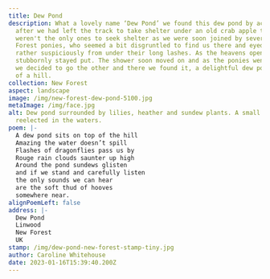 ```yaml
---
title: Dew Pond
description: What a lovely name ‘Dew Pond’ we found this dew pond by accident
  after we had left the track to take shelter under an old crab apple tree. We
  weren't the only ones to seek shelter as we were soon joined by several New
  Forest ponies, who seemed a bit disgruntled to find us there and eyed us
  rather suspiciously from under their long lashes. As the heavens opened we all
  stubbornly stayed put. The shower soon moved on and as the ponies went one way
  we decided to go the other and there we found it, a delightful dew pond on top
  of a hill.
collection: New Forest
aspect: landscape
image: /img/new-forest-dew-pond-5100.jpg
metaImage: /img/face.jpg
alt: Dew pond surrounded by lilies, heather and sundew plants. A small raincloud
  reelected in the waters.
poem: |-
  A dew pond sits on top of the hill
  Amazing the water doesn’t spill
  Flashes of dragonflies pass us by
  Rouge rain clouds saunter up high
  Around the pond sundews glisten
  and if we stand and carefully listen
  the only sounds we can hear
  are the soft thud of hooves
  somewhere near.
alignPoemLeft: false
address: |-
  Dew Pond
  Linwood
  New Forest
  UK
stamp: /img/dew-pond-new-forest-stamp-tiny.jpg
author: Caroline Whitehouse
date: 2023-01-16T15:39:40.200Z
---
```

